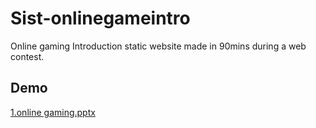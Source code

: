 # Sist-onlinegameintro
Online gaming Introduction static website made in 90mins during a web contest.
## Demo 
[1.online gaming.pptx](https://github.com/Pradeeppk7/Sist-onlinegameintro/files/8161597/1.online.gaming.pptx)
